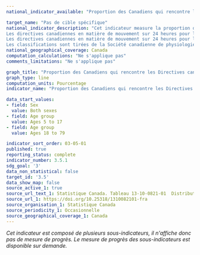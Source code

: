 ```yaml
---
national_indicator_available: "Proportion des Canadiens qui rencontre les Directives canadiennes en matière d'activité physique 2020"

target_name: "Pas de cible spécifique"
national_indicator_description: "Cet indicateur measure la proportion des Canadiens qui rencontre les Directives canadiennes en matière d'activité physique 2020. <br><br>
Les directives canadiennes en matière de mouvement sur 24 heures pour les 5 à 17 ans consistent de faire en moyenne au moins 60 minutes d'activité physique d'intensité modérée à élevée chaque jour. <br><br>
Les directives canadiennes en matière de mouvement sur 24 heures pour les adultes de 18 à 79 ans consistent de faire au moins 150 minutes d'activité physique aérobie d'intensité modérée à élevée par semaine. <br><br>
Les classifications sont tirées de la Société canadienne de physiologie de l'exercice, Directives canadiennes en matière de mouvement sur 24 heures, Ottawa, ON, 2020. <a href='https://csepguidelines.ca/fr/'>https://csepguidelines.ca/fr/</a>" 
national_geographical_coverage: Canada
computation_calculations: "Ne s'applique pas"
comments_limitations: "Ne s'applique pas"

graph_title: "Proportion des Canadiens qui rencontre les Directives canadiennes en matière d'activité physique 2020" 
graph_type: line
computation_units: Pourcentage
indicator_name: "Proportion des Canadiens qui rencontre les Directives canadiennes en matière d'activité physique 2020"

data_start_values:
- field: Sex
  value: Both sexes
- field: Age group
  value: Ages 5 to 17
- field: Age group
  value: Ages 18 to 79

indicator_sort_order: 03-05-01
published: true
reporting_status: complete
indicator_number: 3.5.1
sdg_goal: '3'
data_non_statistical: false
target_id: '3.5'
data_show_map: false
source_active_1: true
source_url_text_1: Statistique Canada. Tableau 13-10-0821-01  Distribution de la population à domicile selon s’ils rencontrent/ne rencontrent pas les Directives canadiennes en matière d’activité physique, 2020
source_url_1: https://doi.org/10.25318/1310082101-fra
source_organisation_1: Statistique Canada
source_periodicity_1: Occasionnelle
source_geographical_coverage_1: Canada
---
```

<i> Cet indicateur est composé de plusieurs sous-indicateurs, il n'affiche donc pas de mesure de progrès. Le mesure de progrès des sous-indicateurs est disponible sur demande. </i>